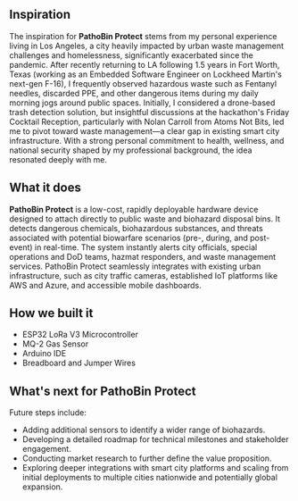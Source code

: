 ## Inspiration

The inspiration for **PathoBin Protect** stems from my personal experience living in Los Angeles, a city heavily impacted by urban waste management challenges and homelessness, significantly exacerbated since the pandemic. After recently returning to LA following 1.5 years in Fort Worth, Texas (working as an Embedded Software Engineer on Lockheed Martin's next-gen F-16), I frequently observed hazardous waste such as Fentanyl needles, discarded PPE, and other dangerous items during my daily morning jogs around public spaces. Initially, I considered a drone-based trash detection solution, but insightful discussions at the hackathon's Friday Cocktail Reception, particularly with Nolan Carroll from Atoms Not Bits, led me to pivot toward waste management—a clear gap in existing smart city infrastructure. With a strong personal commitment to health, wellness, and national security shaped by my professional background, the idea resonated deeply with me.

## What it does

**PathoBin Protect** is a low-cost, rapidly deployable hardware device designed to attach directly to public waste and biohazard disposal bins. It detects dangerous chemicals, biohazardous substances, and threats associated with potential biowarfare scenarios (pre-, during, and post-event) in real-time. The system instantly alerts city officials, special operations and DoD teams, hazmat responders, and waste management services. PathoBin Protect seamlessly integrates with existing urban infrastructure, such as city traffic cameras, established IoT platforms like AWS and Azure, and accessible mobile dashboards.

## How we built it

- ESP32 LoRa V3 Microcontroller
- MQ-2 Gas Sensor
- Arduino IDE
- Breadboard and Jumper Wires

## What's next for PathoBin Protect

Future steps include:

- Adding additional sensors to identify a wider range of biohazards.
- Developing a detailed roadmap for technical milestones and stakeholder engagement.
- Conducting market research to further define the value proposition.
- Exploring deeper integrations with smart city platforms and scaling from initial deployments to multiple cities nationwide and potentially global expansion.

